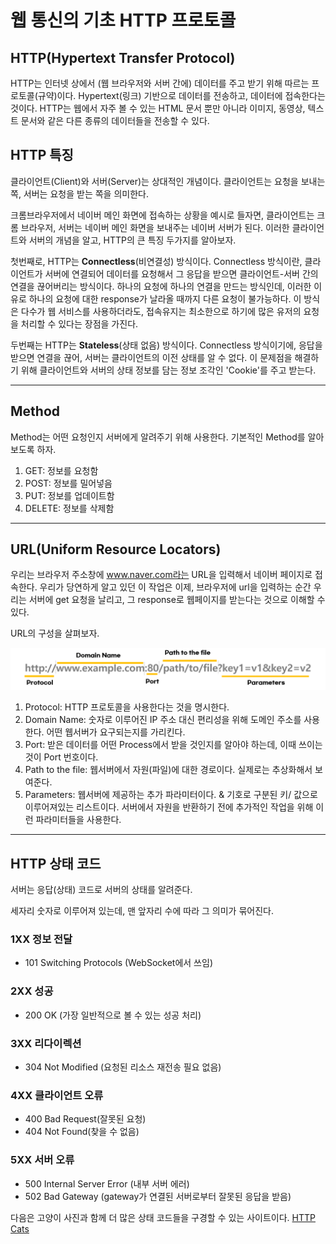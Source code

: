 # 웹 통신의 기초 HTTP 프로토콜

## HTTP(Hypertext Transfer Protocol)

HTTP는 인터넷 상에서 (웹 브라우저와 서버 간에) 데이터를 주고 받기 위해 따르는 프로토콜(규약)이다. Hypertext(링크) 기반으로 데이터를 전송하고, 데이터에 접속한다는 것이다. HTTP는 웹에서 자주 볼 수 있는 HTML 문서 뿐만 아니라 이미지, 동영상, 텍스트 문서와 같은 다른 종류의 데이터들을 전송할 수 있다.

## HTTP 특징

클라이언트(Client)와 서버(Server)는 상대적인 개념이다.
클라이언트는 요청을 보내는 쪽, 서버는 요청을 받는 쪽을 의미한다.

크롬브라우저에서 네이버 메인 화면에 접속하는 상황을 예시로 들자면, 클라이언트는 크롬 브라우저, 서버는 네이버 메인 화면을 보내주는 네이버 서버가 된다.
이러한 클라이언트와 서버의 개념을 알고, HTTP의 큰 특징 두가지를 알아보자.

첫번째로, HTTP는 **Connectless**(비연결성) 방식이다.
Connectless 방식이란, 클라이언트가 서버에 연결되어 데이터를 요청해서 그 응답을 받으면 클라이언트-서버 간의 연결을 끊어버리는 방식이다. 하나의 요청에 하나의 연결을 만드는 방식인데, 이러한 이유로 하나의 요청에 대한 response가 날라올 때까지 다른 요청이 불가능하다.
이 방식은 다수가 웹 서비스를 사용하더라도, 접속유지는 최소한으로 하기에 많은 유저의 요청을 처리할 수 있다는 장점을 가진다.

두번째는 HTTP는 **Stateless**(상태 없음) 방식이다.
Connectless 방식이기에, 응답을 받으면 연결을 끊어, 서버는 클라이언트의 이전 상태를 알 수 없다. 이 문제점을 해결하기 위해 클라이언트와 서버의 상태 정보를 담는 정보 조각인 'Cookie'를 주고 받는다.

---

## Method

Method는 어떤 요청인지 서버에게 알려주기 위해 사용한다.
기본적인 Method를 알아보도록 하자.

1. GET: 정보를 요청함
2. POST: 정보를 밀어넣음
3. PUT: 정보를 업데이트함
4. DELETE: 정보를 삭제함

---

## URL(Uniform Resource Locators)

우리는 브라우저 주소창에 www.naver.com라는 URL을 입력해서 네이버 페이지로 접속한다. 우리가 당연하게 알고 있던 이 작업은 이제, 브라우저에 url을 입력하는 순간 우리는 서버에 get 요청을 날리고, 그 response로 웹페이지를 받는다는 것으로 이해할 수 있다.

URL의 구성을 살펴보자.

<p align="center">
  <img src="./img-HTTP/1.png"/>
</p>

1. Protocol: HTTP 프로토콜을 사용한다는 것을 명시한다.
2. Domain Name: 숫자로 이루어진 IP 주소 대신 편리성을 위해 도메인 주소를 사용한다. 어떤 웹서버가 요구되는지를 가리킨다.
3. Port: 받은 데이터를 어떤 Process에서 받을 것인지를 알아야 하는데, 이때 쓰이는 것이 Port 번호이다.
4. Path to the file: 웹서버에서 자원(파일)에 대한 경로이다. 실제로는 추상화해서 보여준다.
5. Parameters: 웹서버에 제공하는 추가 파라미터이다. & 기호로 구분된 키/ 값으로 이루어져있는 리스트이다. 서버에서 자원을 반환하기 전에 추가적인 작업을 위해 이런 파라미터들을 사용한다.

---

## HTTP 상태 코드

서버는 응답(상태) 코드로 서버의 상태를 알려준다.

세자리 숫자로 이루어져 있는데, 맨 앞자리 수에 따라 그 의미가 묶어진다.

### 1XX 정보 전달

- 101 Switching Protocols (WebSocket에서 쓰임)

### 2XX 성공

- 200 OK (가장 일반적으로 볼 수 있는 성공 처리)

### 3XX 리다이렉션

- 304 Not Modified (요청된 리소스 재전송 필요 없음)

### 4XX 클라이언트 오류

- 400 Bad Request(잘못된 요청)
- 404 Not Found(찾을 수 없음)

### 5XX 서버 오류

- 500 Internal Server Error (내부 서버 에러)
- 502 Bad Gateway (gateway가 연결된 서버로부터 잘못된 응답을 받음)

다음은 고양이 사진과 함께 더 많은 상태 코드들을 구경할 수 있는 사이트이다.
[HTTP Cats](https://http.cat/)
